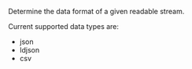 Determine the data format of a given readable stream.

Current supported data types are:
- json
- ldjson
- csv
